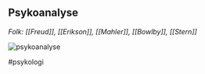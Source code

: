## Psykoanalyse
*Folk: [[Freud]], [[Erikson]], [[Mahler]], [[Bowlby]], [[Stern]]*


![psykoanalyse](Psykoanalyse.jpg)

#psykologi